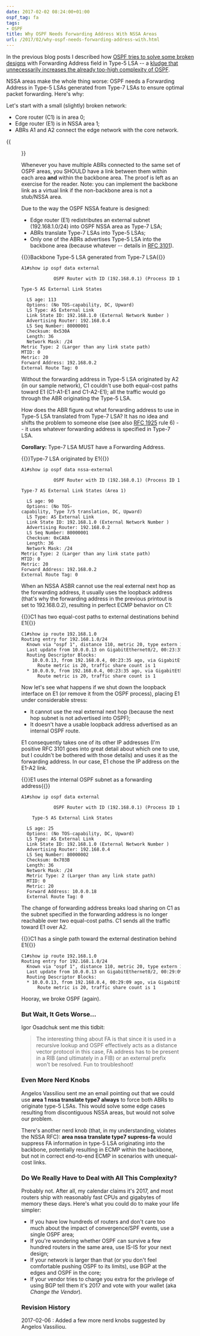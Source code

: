 ```yaml
---
date: 2017-02-02 08:24:00+01:00
ospf_tag: fa
tags:
- OSPF
title: Why OSPF Needs Forwarding Address With NSSA Areas
url: /2017/02/why-ospf-needs-forwarding-address-with.html
---
```

In the previous blog posts I described how [OSPF tries to solve some broken designs](https://blog.ipspace.net/2017/01/ospf-forwarding-address-yet-another.html) with Forwarding Address field in Type-5 LSA -- a [kludge that unnecessarily increases the already too-high complexity of OSPF](http://blog.ipspace.net/2017/01/ospf-forwarding-address-yak-take-2.html).

NSSA areas make the whole thing worse: OSPF needs a Forwarding Address in Type-5 LSAs generated from Type-7 LSAs to ensure optimal packet forwarding. Here's why:
<!--more-->
Let's start with a small (slightly) broken network:

-   Core router (C1) is in area 0;
-   Edge router (E1) is in NSSA area 1;
-   ABRs A1 and A2 connect the edge network with the core network.

{{<figure src="/2017/02/s500-OSPF_NSSA_1.png">}}

Whenever you have multiple ABRs connected to the same set of OSPF areas, you SHOULD have a link between them within each area **and** within the backbone area. The proof is left as an exercise for the reader. Note: you can implement the backbone link as a virtual link if the non-backbone area is not a stub/NSSA area.

Due to the way the OSPF NSSA feature is designed:

-   Edge router (E1) redistributes an external subnet (192.168.1.0/24) into OSPF NSSA area as Type-7 LSA;
-   ABRs translate Type-7 LSAs into Type-5 LSAs;
-   Only one of the ABRs advertises Type-5 LSA into the backbone area (because whatever -- details in [RFC 3101](https://tools.ietf.org/html/rfc3101)).

{{<cc>}}Backbone Type-5 LSA generated from Type-7 LSA{{</cc>}}
``` code
A1#show ip ospf data external

            OSPF Router with ID (192.168.0.1) (Process ID 1)

Type-5 AS External Link States

  LS age: 113
  Options: (No TOS-capability, DC, Upward)
  LS Type: AS External Link
  Link State ID: 192.168.1.0 (External Network Number )
  Advertising Router: 192.168.0.4
  LS Seq Number: 80000001
  Checksum: 0x530A
  Length: 36
  Network Mask: /24
Metric Type: 2 (Larger than any link state path)
MTID: 0
Metric: 20
Forward Address: 192.168.0.2
External Route Tag: 0
```

Without the forwarding address in Type-5 LSA originated by A2 (in our sample network), C1 couldn't use both equal-cost paths toward E1 (C1-A1-E1 and C1-A2-E1); all the traffic would go through the ABR originating the Type-5 LSA.

How does the ABR figure out what forwarding address to use in Type-5 LSA translated from Type-7 LSA? It has no idea and shifts the problem to someone else (see also [RFC 1925](https://tools.ietf.org/html/rfc1925) rule 6) -- it uses whatever forwarding address is specified in Type-7 LSA.

**Corollary:** Type-7 LSA MUST have a Forwarding Address.

{{<cc>}}Type-7 LSA originated by E1{{</cc>}}
``` code
A1#show ip ospf data nssa-external

            OSPF Router with ID (192.168.0.1) (Process ID 1)

Type-7 AS External Link States (Area 1)

  LS age: 90
  Options: (No TOS-capability, Type 7/5 translation, DC, Upward)
  LS Type: AS External Link
  Link State ID: 192.168.1.0 (External Network Number )
  Advertising Router: 192.168.0.2
  LS Seq Number: 80000001
  Checksum: 0xCA8A
  Length: 36
  Network Mask: /24
Metric Type: 2 (Larger than any link state path)
MTID: 0
Metric: 20
Forward Address: 192.168.0.2
External Route Tag: 0
```

When an NSSA ASBR cannot use the real external next hop as the forwarding address, it usually uses the loopback address (that's why the forwarding address in the previous printout is set to 192.168.0.2), resulting in perfect ECMP behavior on C1:

{{<cc>}}C1 has two equal-cost paths to external destinations behind E1{{</cc>}}
``` code
C1#show ip route 192.168.1.0
Routing entry for 192.168.1.0/24
  Known via "ospf 1", distance 110, metric 20, type extern 2, forward metric 3
  Last update from 10.0.0.13 on GigabitEthernet0/2, 00:23:35 ago
  Routing Descriptor Blocks:
    10.0.0.13, from 192.168.0.4, 00:23:35 ago, via GigabitEthernet0/2
      Route metric is 20, traffic share count is 1
  * 10.0.0.9, from 192.168.0.4, 00:23:35 ago, via GigabitEthernet0/1
      Route metric is 20, traffic share count is 1
```

Now let's see what happens if we shut down the loopback interface on E1 (or remove it from the OSPF process), placing E1 under considerable stress:

-   It cannot use the real external next hop (because the next hop subnet is not advertised into OSPF);
-   It doesn't have a usable loopback address advertised as an internal OSPF route.

E1 consequently takes one of its other IP addresses (I'm positive RFC 3101 goes into great detail about which one to use, but I couldn't be bothered with those details) and uses it as the forwarding address. In our case, E1 chose the IP address on the E1-A2 link.

{{<cc>}}E1 uses the internal OSPF subnet as a forwarding address{{</cc>}}
``` code
A1#show ip ospf data external

            OSPF Router with ID (192.168.0.1) (Process ID 1)

    Type-5 AS External Link States

  LS age: 25
  Options: (No TOS-capability, DC, Upward)
  LS Type: AS External Link
  Link State ID: 192.168.1.0 (External Network Number )
  Advertising Router: 192.168.0.4
  LS Seq Number: 80000002
  Checksum: 0x703B
  Length: 36
  Network Mask: /24
  Metric Type: 2 (Larger than any link state path)
  MTID: 0
  Metric: 20
  Forward Address: 10.0.0.18
  External Route Tag: 0
```

The change of forwarding address breaks load sharing on C1 as the subnet specified in the forwarding address is no longer reachable over two equal-cost paths. C1 sends all the traffic toward E1 over A2.

{{<cc>}}C1 has a single path toward the external destination behind E1{{</cc>}}
``` code
C1#show ip route 192.168.1.0
Routing entry for 192.168.1.0/24
  Known via "ospf 1", distance 110, metric 20, type extern 2, forward metric 2
  Last update from 10.0.0.13 on GigabitEthernet0/2, 00:29:09 ago
  Routing Descriptor Blocks:
  * 10.0.0.13, from 192.168.0.4, 00:29:09 ago, via GigabitEthernet0/2
      Route metric is 20, traffic share count is 1
```

Hooray, we broke OSPF (again).

### But Wait, It Gets Worse...

Igor Osadchuk sent me this tidbit:

> The interesting thing about FA is that since it is used in a recursive lookup and OSPF effectively acts as a distance vector protocol in this case, FA address has to be present in a RIB (and ultimately in a FIB) or an external prefix won\'t be resolved. Fun to troubleshoot!

### Even More Nerd Knobs

Angelos Vassiliou sent me an email pointing out that we could use **area 1 nssa translate type7 always** to force both ABRs to originate type-5 LSAs. This would solve some edge cases resulting from discontiguous NSSA areas, but would not solve our problem.

There's another nerd knob (that, in my understanding, violates the NSSA RFC): **area nssa translate type7 supress-fa** would suppress FA information in type-5 LSA originating into the backbone, potentially resulting in ECMP within the backbone, but not in correct end-to-end ECMP in scenarios with unequal-cost links.

### Do We Really Have to Deal with All This Complexity?

Probably not. After all, my calendar claims it's 2017, and most routers ship with reasonably fast CPUs and gigabytes of memory these days. Here's what you could do to make your life simpler:

-   If you have low hundreds of routers and don't care too much about the impact of convergence/SPF events, use a single OSPF area;
-   If you're wondering whether OSPF can survive a few hundred routers in the same area, use IS-IS for your next design;
-   If your network is larger than that (or you don't feel comfortable pushing OSPF to its limits), use BGP at the edges and OSPF in the core;
-   If your vendor tries to charge you extra for the privilege of using BGP tell them it's 2017 and vote with your wallet (aka *Change the Vendor*).

### Revision History

2017-02-06
: Added a few more nerd knobs suggested by Angelos Vassiliou.

